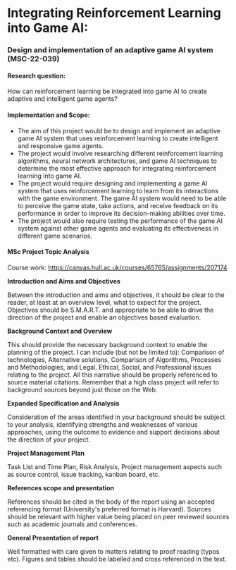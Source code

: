 # Integrating Reinforcement Learning into Game AI: 
### Design and implementation of an adaptive game AI system (MSC-22-039)




#### Research question: 
How can reinforcement learning be integrated into game AI to create adaptive and intelligent game agents? 

#### Implementation and Scope: 
- The aim of this project would be to design and implement an adaptive game AI system that uses reinforcement learning to create intelligent and responsive game agents. 
- The project would involve researching different reinforcement learning algorithms, neural network architectures, and game AI techniques to determine the most effective approach for integrating reinforcement learning into game AI. 
- The project would require designing and implementing a game AI system that uses reinforcement learning to learn from its interactions with the game environment. The game AI system would need to be able to perceive the game state, take actions, and receive feedback on its performance in order to improve its decision-making abilities over time. 
- The project would also require testing the performance of the game AI system against other game agents and evaluating its effectiveness in different game scenarios.

#### MSc Project Topic Analysis
Course work: https://canvas.hull.ac.uk/courses/65765/assignments/207174


**Introduction and Aims and Objectives**

Between the introduction and aims and objectives, it should be clear to the reader, at least at an overview level, what to expect for the project. Objectives should be S.M.A.R.T. and appropriate to be able to drive the direction of the project and enable an objectives based evaluation.

**Background Context and Overview**

This should provide the necessary background context to enable the planning of the project. I can include (but not be limited to): Comparison of technologies, Alternative solutions, Comparison of Algorithms, Processes and Methodologies, and Legal, Ethical, Social, and Professional issues relating to the project.
All this narrative should be properly referenced to source material citations. Remember that a high class project will refer to background sources beyond just those on the Web.

**Expanded Specification and Analysis**

Consideration of the areas identified in your background should be subject to your analysis, identifying strengths and weaknesses of various approaches, using the outcome to evidence and support decisions about the direction of your project.

**Project Management Plan**

Task List and Time Plan, Risk Analysis, Project management aspects such as source control, issue tracking, kanban board, etc.

**References scope and presentation**

References should be cited in the body of the report using an accepted referencing format (University's preferred format is Harvard). Sources should be relevant with higher value being placed on peer reviewed sources such as academic journals and conferences.

**General Presentation of report**

Well formatted with care given to matters relating to proof reading (typos etc). Figures and tables should be labelled and cross referenced in the text.
